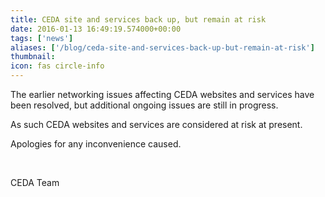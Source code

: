 ```yaml
---
title: CEDA site and services back up, but remain at risk
date: 2016-01-13 16:49:19.574000+00:00
tags: ['news']
aliases: ['/blog/ceda-site-and-services-back-up-but-remain-at-risk']
thumbnail: 
icon: fas circle-info
---
```

The earlier networking issues affecting CEDA websites and services have been resolved, but additional ongoing issues are still in progress.


As such CEDA websites and services are considered at risk at present.


Apologies for any inconvenience caused.


 


CEDA Team

